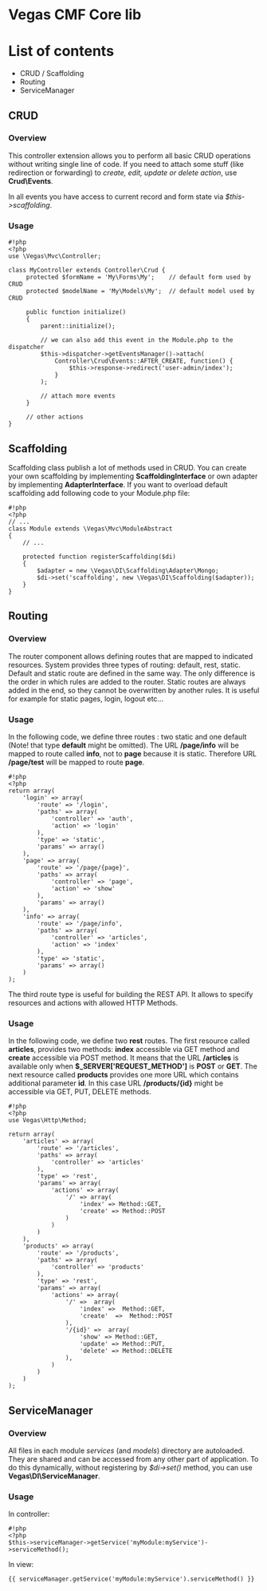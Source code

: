 Vegas CMF Core lib
======================

# List of contents

* CRUD / Scaffolding
* Routing
* ServiceManager


## CRUD

### Overview ###

This controller extension allows you to perform all basic CRUD operations without writing single line of code. If you need to attach some stuff (like redirection or forwarding) to *create, edit, update or delete action*, use **Crud\Events**.

In all events you have access to current record and form state via *$this->scaffolding*.

### Usage ###

```
#!php
<?php
use \Vegas\Mvc\Controller;

class MyController extends Controller\Crud {
     protected $formName = 'My\Forms\My';    // default form used by CRUD
     protected $modelName = 'My\Models\My';  // default model used by CRUD

     public function initialize()
     {
         parent::initialize();

         // we can also add this event in the Module.php to the dispatcher
         $this->dispatcher->getEventsManager()->attach(
             Controller\Crud\Events::AFTER_CREATE, function() {
                 $this->response->redirect('user-admin/index');
             }
         );

         // attach more events
     }

     // other actions
}
```

## Scaffolding

Scaffolding class publish a lot of methods used in CRUD. You can create your own scaffolding by implementing **ScaffoldingInterface** or own adapter by implementing **AdapterInterface**. If you want to overload default scaffolding add following code to your Module.php file:

```
#!php
<?php
// ...
class Module extends \Vegas\Mvc\ModuleAbstract
{
    // ...

    protected function registerScaffolding($di)
    {
        $adapter = new \Vegas\DI\Scaffolding\Adapter\Mongo;
        $di->set('scaffolding', new \Vegas\DI\Scaffolding($adapter));
    }
}
```


## Routing

### Overview ###
The router component allows defining routes that are mapped to indicated resources. System provides three types of routing: default, rest, static.
Default and static route are defined in the same way. The only difference is the order in which rules are added to the router. Static routes are always added in the end, so they cannot be overwritten by another rules. It is useful for example for static pages, login, logout etc...

### Usage ###

In the following code, we define three routes : two static and one default (Note! that type **default** might be omitted). The URL **/page/info** will be mapped to route called **info**, not to **page** because it is static. Therefore URL **/page/test** will be mapped to route **page**.

```
#!php
<?php
return array(
    'login' => array(
        'route' => '/login',
        'paths' => array(
            'controller' => 'auth',
            'action' => 'login'
        ),
        'type' => 'static',
        'params' => array()
    ),
    'page' => array(
        'route' => '/page/{page}',
        'paths' => array(
            'controller' => 'page',
            'action' => 'show'
        ),
        'params' => array()
    ),
    'info' => array(
        'route' => '/page/info',
        'paths' => array(
            'controller' => 'articles',
            'action' => 'index'
        ),
        'type' => 'static',
        'params' => array()
    )
);
```

The third route type is useful for building the REST API. It allows to specify resources and actions with allowed HTTP Methods.

### Usage ###

In the following code, we define two **rest** routes. The first resource called **articles**, provides two methods: **index** accessible via GET method and **create** accessible via POST method. It means that the URL **/articles** is available only when **$_SERVER['REQUEST_METHOD']** is **POST** or **GET**.
The next resource called **products** provides one more URL which contains additional parameter **id**. In this case URL **/products/{id}** might be accessible via GET, PUT, DELETE methods.

```
#!php
<?php
use Vegas\Http\Method;

return array(
    'articles' => array(
        'route' => '/articles',
        'paths' => array(
            'controller' => 'articles'
        ),
        'type' => 'rest',
        'params' => array(
            'actions' => array(
                '/' => array(
                    'index' => Method::GET,
                    'create' => Method::POST
                )
            )
        )
    ),
    'products' => array(
        'route' => '/products',
        'paths' => array(
            'controller' => 'products'
        ),
        'type' => 'rest',
        'params' => array(
            'actions' => array(
                '/' =>  array(
                    'index' =>  Method::GET,
                    'create'  =>  Method::POST
                ),
                '/{id}' =>  array(
                    'show' => Method::GET,
                    'update' => Method::PUT,
                    'delete' => Method::DELETE
                ),
            )
        )
    )
);
```

## ServiceManager

### Overview ###

All files in each module *services* (and *models*) directory are autoloaded. They are shared and can be accessed from any other part of application. To do this dynamically, without registering by *$di->set()* method, you can use **Vegas\DI\ServiceManager**.

### Usage ###

In controller:

```
#!php
<?php
$this->serviceManager->getService('myModule:myService')->serviceMethod();
```

In view:

```
{{ serviceManager.getService('myModule:myService').serviceMethod() }}
```